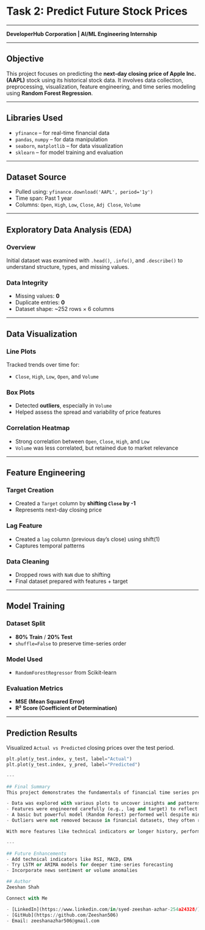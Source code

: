 # **Task 2: Predict Future Stock Prices**  
---
**DeveloperHub Corporation | AI/ML Engineering Internship**

---

## Objective

This project focuses on predicting the **next-day closing price of Apple Inc. (AAPL)** stock using its historical stock data. It involves data collection, preprocessing, visualization, feature engineering, and time series modeling using **Random Forest Regression**.

---

## Libraries Used

- `yfinance` – for real-time financial data
- `pandas`, `numpy` – for data manipulation
- `seaborn`, `matplotlib` – for data visualization
- `sklearn` – for model training and evaluation

---

## Dataset Source

- Pulled using: `yfinance.download('AAPL', period='1y')`
- Time span: Past 1 year
- Columns: `Open`, `High`, `Low`, `Close`, `Adj Close`, `Volume`

---

## Exploratory Data Analysis (EDA)

### Overview
Initial dataset was examined with `.head()`, `.info()`, and `.describe()` to understand structure, types, and missing values.

### Data Integrity
- Missing values: **0**
- Duplicate entries: **0**
- Dataset shape: ~252 rows × 6 columns

---

## Data Visualization

### Line Plots
Tracked trends over time for:
- `Close`, `High`, `Low`, `Open`, and `Volume`

### Box Plots
- Detected **outliers**, especially in `Volume`
- Helped assess the spread and variability of price features

### Correlation Heatmap
- Strong correlation between `Open`, `Close`, `High`, and `Low`
- `Volume` was less correlated, but retained due to market relevance

---

## Feature Engineering

### Target Creation
- Created a `Target` column by **shifting `Close` by -1**
- Represents next-day closing price

### Lag Feature
- Created a `lag` column (previous day’s close) using shift(1)
- Captures temporal patterns

### Data Cleaning
- Dropped rows with `NaN` due to shifting
- Final dataset prepared with features + target

---

## Model Training

### Dataset Split
- **80% Train** / **20% Test**
- `shuffle=False` to preserve time-series order

### Model Used
- `RandomForestRegressor` from Scikit-learn

### Evaluation Metrics
- **MSE (Mean Squared Error)**
- **R² Score (Coefficient of Determination)**

---

## Prediction Results

Visualized `Actual vs Predicted` closing prices over the test period.

```python
plt.plot(y_test.index, y_test, label="Actual")
plt.plot(y_test.index, y_pred, label="Predicted")

---

## Final Summary
This project demonstrates the fundamentals of financial time series prediction:

- Data was explored with various plots to uncover insights and patterns.
- Features were engineered carefully (e.g., lag and target) to reflect the temporal nature of stock data.
- A basic but powerful model (Random Forest) performed well despite minimal tuning.
- Outliers were not removed because in financial datasets, they often represent real and meaningful events.

With more features like technical indicators or longer history, performance could be improved further.

---

## Future Enhancements
- Add technical indicators like RSI, MACD, EMA
- Try LSTM or ARIMA models for deeper time-series forecasting
- Incorporate news sentiment or volume anomalies

## Author
Zeeshan Shah

Connect with Me

- [LinkedIn](https://www.linkedin.com/in/syed-zeeshan-azhar-254a24328/)
- [GitHub](https://github.com/Zeeshan506)
- Email: zeeshanazhar506@gmail.com

